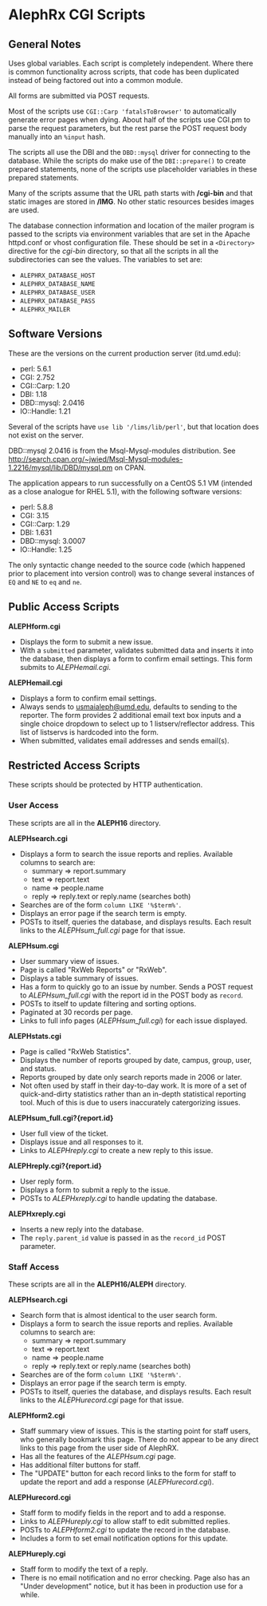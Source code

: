 AlephRx CGI Scripts
===================

General Notes
-------------

Uses global variables. Each script is completely independent. Where there is
common functionality across scripts, that code has been duplicated instead of
being factored out into a common module.

All forms are submitted via POST requests.

Most of the scripts use `CGI::Carp 'fatalsToBrowser'` to automatically generate
error pages when dying. About half of the scripts use CGI.pm to parse the
request parameters, but the rest parse the POST request body manually into an
`%input` hash.

The scripts all use the DBI and the `DBD::mysql` driver for connecting to the
database. While the scripts do make use of the `DBI::prepare()` to create
prepared statements, none of the scripts use placeholder variables in these
prepared statements.

Many of the scripts assume that the URL path starts with **/cgi-bin** and that
static images are stored in **/IMG**. No other static resources besides images
are used.

The database connection information and location of the mailer program is passed
to the scripts via environment variables that are set in the Apache httpd.conf
or vhost configuration file.  These should be set in a `<Directory>` directive
for the *cgi-bin* directory, so that all the scripts in all the subdirectories
can see the values. The variables to set are:

- `ALEPHRX_DATABASE_HOST`
- `ALEPHRX_DATABASE_NAME`
- `ALEPHRX_DATABASE_USER`
- `ALEPHRX_DATABASE_PASS`
- `ALEPHRX_MAILER`

Software Versions
-----------------

These are the versions on the current production server (itd.umd.edu):

- perl: 5.6.1
- CGI: 2.752
- CGI::Carp: 1.20
- DBI: 1.18
- DBD::mysql: 2.0416
- IO::Handle: 1.21

Several of the scripts have `use lib '/lims/lib/perl'`, but that location does
not exist on the server.

DBD::mysql 2.0416 is from the Msql-Mysql-modules distribution. See
<http://search.cpan.org/~jwied/Msql-Mysql-modules-1.2216/mysql/lib/DBD/mysql.pm>
on CPAN.

The application appears to run successfully on a CentOS 5.1 VM (intended as a
close analogue for RHEL 5.1), with the following software versions:

- perl: 5.8.8
- CGI: 3.15
- CGI::Carp: 1.29
- DBI: 1.631
- DBD::mysql: 3.0007
- IO::Handle: 1.25

The only syntactic change needed to the source code (which happened prior to
placement into version control) was to change several instances of `EQ` and `NE`
to `eq` and `ne`.

Public Access Scripts
---------------------

**ALEPHform.cgi**

- Displays the form to submit a new issue.
- With a `submitted` parameter, validates submitted data and inserts it into
  the database, then displays a form to confirm email settings. This form
  submits to *ALEPHemail.cgi*.

**ALEPHemail.cgi**

- Displays a form to confirm email settings.
- Always sends to usmaialeph@umd.edu, defaults to sending to the reporter. The
  form provides 2 additional email text box inputs and a single choice dropdown
  to select up to 1 listserv/reflector address. This list of listservs is
  hardcoded into the form.
- When submitted, validates email addresses and sends email(s).

Restricted Access Scripts
-------------------------

These scripts should be protected by HTTP authentication.

### User Access ###

These scripts are all in the **ALEPH16** directory.

**ALEPHsearch.cgi**

- Displays a form to search the issue reports and replies. Available columns
  to search are:
    - summary => report.summary
    - text => report.text
    - name => people.name
    - reply => reply.text or reply.name (searches both)
- Searches are of the form `column LIKE '%$term%'`.
- Displays an error page if the search term is empty.
- POSTs to itself, queries the database, and displays results. Each result
  links to the *ALEPHsum_full.cgi* page for that issue.

**ALEPHsum.cgi**

- User summary view of issues.
- Page is called "RxWeb Reports" or "RxWeb".
- Displays a table summary of issues.
- Has a form to quickly go to an issue by number. Sends a POST request to
  *ALEPHsum_full.cgi* with the report id in the POST body as `record`.
- POSTs to itself to update filtering and sorting options.
- Paginated at 30 records per page.
- Links to full info pages (*ALEPHsum_full.cgi*) for each issue displayed.

**ALEPHstats.cgi**

- Page is called "RxWeb Statistics".
- Displays the number of reports grouped by date, campus, group, user, and
  status.
- Reports grouped by date only search reports made in 2006 or later.
- Not often used by staff in their day-to-day work. It is more of a set of
  quick-and-dirty statistics rather than an in-depth statistical reporting
  tool. Much of this is due to users inaccurately catergorizing issues.

**ALEPHsum_full.cgi?{report.id}**

- User full view of the ticket.
- Displays issue and all responses to it.
- Links to *ALEPHreply.cgi* to create a new reply to this issue.

**ALEPHreply.cgi?{report.id}**

- User reply form.
- Displays a form to submit a reply to the issue.
- POSTs to *ALEPHxreply.cgi* to handle updating the database.

**ALEPHxreply.cgi**

- Inserts a new reply into the database.
- The `reply.parent_id` value is passed in as the `record_id` POST
  parameter.

### Staff Access ###

These scripts are all in the **ALEPH16/ALEPH** directory.

**ALEPHsearch.cgi**

- Search form that is almost identical to the user search form.
- Displays a form to search the issue reports and replies. Available columns
  to search are:
    - summary => report.summary
    - text => report.text
    - name => people.name
    - reply => reply.text or reply.name (searches both)
- Searches are of the form `column LIKE '%$term%'`.
- Displays an error page if the search term is empty.
- POSTs to itself, queries the database, and displays results. Each result
  links to the *ALEPHurecord.cgi* page for that issue.

**ALEPHform2.cgi**

- Staff summary view of issues. This is the starting point for staff users,
  who generally bookmark this page. There do not appear to be any direct
  links to this page from the user side of AlephRX.
- Has all the features of the *ALEPHsum.cgi* page.
- Has additional filter buttons for staff.
- The "UPDATE" button for each record links to the form for staff to update
  the report and add a response (*ALEPHurecord.cgi*).

**ALEPHurecord.cgi**

- Staff form to modify fields in the report and to add a response.
- Links to *ALEPHureply.cgi* to allow staff to edit submitted replies.
- POSTs to *ALEPHform2.cgi* to update the record in the database.
- Includes a form to set email notification options for this update.

**ALEPHureply.cgi**

- Staff form to modify the text of a reply.
- There is no email notification and no error checking. Page also has an
  "Under development" notice, but it has been in production use for a while.
